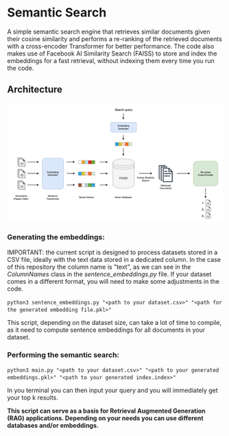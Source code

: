 # Semantic Search

A simple semantic search engine that retrieves similar documents given their cosine similarity and performs a re-ranking of the retrieved documents with a cross-encoder Transformer for better performance. The code also makes use of Facebook AI Similarity Search (FAISS) to store and index the embeddings for a fast retrieval, without indexing them every time you run the code.

## Architecture
![Architecture](./assets/Architecture.png)

### Generating the embeddings:

IMPORTANT: the current script is designed to process datasets stored in a CSV file, ideally with the text data stored in a dedicated column. In the case of this repository the column name is "text", as we can see in the *ColumnNames* class in the *sentence_embeddings.py* file. If your dataset comes in a different format, you will need to make some adjustments in the code.

```python3 sentence_embeddings.py "<path to your dataset.csv>" "<path for the generated embedding file.pkl>"```

This script, depending on the dataset size, can take a lot of time to compile, as it need to compute sentence embeddings for all documents in your dataset.

### Performing the semantic search:

```python3 main.py "<path to your dataset.csv>" "<path to your generated embeddings.pkl>" "<path to your generated index.index>"```

In you terminal you can then input your query and you will immediately get your top k results.



**This script can serve as a basis for Retrieval Augmented Generation (RAG) applications. Depending on your needs you can use different databases and/or embeddings.**